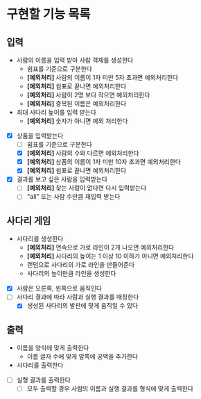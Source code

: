 # 구현할 기능 목록
## 입력
- 사람의 이름을 입력 받아 사람 객체를 생성한다
    - 쉼표를 기준으로 구분한다
    - **[예외처리]** 사람의 이름이 1자 미만 5자 초과면 예외처리한다
    - **[예외처리]** 쉼표로 끝나면 예외처리한다
    - **[예외처리]** 사람이 2명 보다 작으면 예외처리한다
    - **[예외처리]** 중복된 이름은 예외처리한다
- 최대 사다리 높이를 입력 받는다
    - **[예외처리]** 숫자가 아니면 예외 처리한다
- [x] 상품을 입력받는다
  - [ ] 쉼표를 기준으로 구분한다
  - [x] **[예외처리]** 사람의 수와 다르면 예외처리한다
  - [x] **[예외처리]** 상품의 이름이 1자 미만 10자 초과면 예외처리한다
  - [x] **[예외처리]** 쉼표로 끝나면 예외처리한다
- [x] 결과를 보고 싶은 사람을 입력받는다
  - [ ] **[예외처리]** 찾는 사람이 없다면 다시 입력받는다 
  - [ ] "all" 또는 사람 수만큼 재입력 받는다

## 사다리 게임
- 사다리를 생성한다
    - **[예외처리]** 연속으로 가로 라인이 2개 나오면 예외처리한다
    - **[예외처리]** 사다리의 높이는 1 이상 10 이하가 아니면 예외처리한다
    - 랜덤으로 사다리의 가로 라인을 만들어준다
    - 사다리의 높이만큼 라인을 생성한다 
- [x] 사람은 오른쪽, 왼쪽으로 움직인다
- [ ] 사다리 결과에 따라 사람과 실행 결과를 매칭한다
  - [x] 생성된 사다리의 발판에 맞게 움직일 수 있다

## 출력
- 이름을 양식에 맞게 출력한다
  - 이름 글자 수에 맞게 앞쪽에 공백을 추가한다
- 사다리를 출력한다
- [ ] 실형 결과를 출력한다
  - [ ] 모두 출력할 경우 사람의 이름과 실행 결과를 형식에 맞게 출력한다
